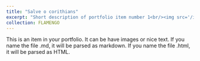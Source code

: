 ```yaml
---
title: "Salve o corithians"
excerpt: "Short description of portfolio item number 1<br/><img src='/images/500x300.png'>"
collection: FLAMENGO
---
```


This is an item in your portfolio. It can be have images or nice text. If you name the file .md, it will be parsed as markdown. If you name the file .html, it will be parsed as HTML. 
